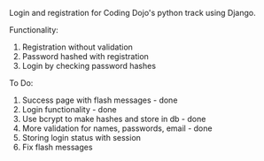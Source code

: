 Login and registration for Coding Dojo's python track using Django.

Functionality:
1. Registration without validation
2. Password hashed with registration
3. Login by checking password hashes


To Do:
1. Success page with flash messages - done
2. Login functionality - done
2. Use bcrypt to make hashes and store in db - done
3. More validation for names, passwords, email - done
4. Storing login status with session
5. Fix flash messages
